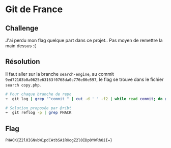 # Git de France
## Challenge

J'ai perdu mon flag quelque part dans ce projet.. Pas moyen de remettre la main dessus :(

## Résolution

Il faut aller sur la branche `search-engine`, au commit `9ed72103b0a0625e63163f0768da0c776e86e597`, le flag se trouve dans le fichier `search copy.php`.

```bash
# Pour chaque branche de repo
➜  git log | grep "^commit " | cut -d ' ' -f2 | while read commit; do git show $commit | grep "PHACK"; done

# Solution proposée par @ribt
➜  git reflog -p | grep PHACK
```

## Flag

```
PHACK{Z2l0IGNvbW1pdCAtbSAiRXogZ2l0IDp0YWRhOiI=}
```